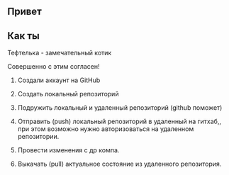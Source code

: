 ## Привет

## Как ты

Тефтелька - замечательный котик

Совершенно с этим согласен!

1. Создали аккаунт на GitHub

2. Создать локальный репозиторий

3. Подружить локальный и удаленный репозиторий (github поможет)

4. Отправить (push) локальный репозиторий в удаленный на гитхаб,, при этом возможно нужно авторизоваться на удаленном репозитории.

5. Провести изменения с др компа.

6. Выкачать (pull) актуальное состояние из удаленного репозитория.